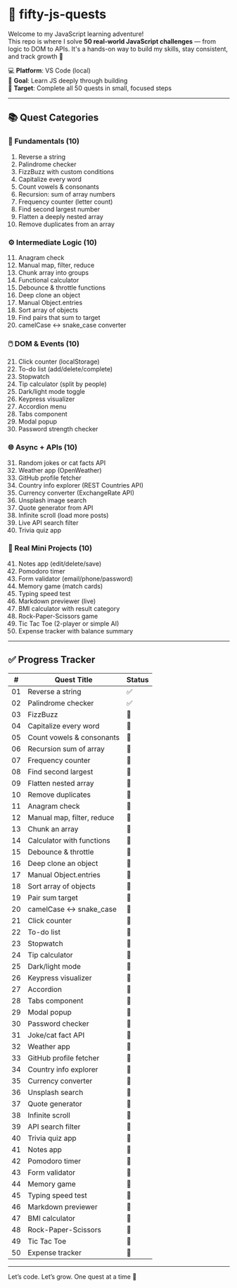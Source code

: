 # 🧠 fifty-js-quests

Welcome to my JavaScript learning adventure!  
This repo is where I solve **50 real-world JavaScript challenges** — from logic to DOM to APIs. It's a hands-on way to build my skills, stay consistent, and track growth 💪

💻 **Platform**: VS Code (local)  
🎯 **Goal**: Learn JS deeply through building  
📅 **Target**: Complete all 50 quests in small, focused steps

---

## 📚 Quest Categories

### 🌼 Fundamentals (10)
1. Reverse a string
2. Palindrome checker
3. FizzBuzz with custom conditions
4. Capitalize every word
5. Count vowels & consonants
6. Recursion: sum of array numbers
7. Frequency counter (letter count)
8. Find second largest number
9. Flatten a deeply nested array
10. Remove duplicates from an array

### ⚙️ Intermediate Logic (10)
11. Anagram check
12. Manual map, filter, reduce
13. Chunk array into groups
14. Functional calculator
15. Debounce & throttle functions
16. Deep clone an object
17. Manual Object.entries
18. Sort array of objects
19. Find pairs that sum to target
20. camelCase ↔ snake_case converter

### 🖱️ DOM & Events (10)
21. Click counter (localStorage)
22. To-do list (add/delete/complete)
23. Stopwatch
24. Tip calculator (split by people)
25. Dark/light mode toggle
26. Keypress visualizer
27. Accordion menu
28. Tabs component
29. Modal popup
30. Password strength checker

### 🌐 Async + APIs (10)
31. Random jokes or cat facts API
32. Weather app (OpenWeather)
33. GitHub profile fetcher
34. Country info explorer (REST Countries API)
35. Currency converter (ExchangeRate API)
36. Unsplash image search
37. Quote generator from API
38. Infinite scroll (load more posts)
39. Live API search filter
40. Trivia quiz app

### 🧩 Real Mini Projects (10)
41. Notes app (edit/delete/save)
42. Pomodoro timer
43. Form validator (email/phone/password)
44. Memory game (match cards)
45. Typing speed test
46. Markdown previewer (live)
47. BMI calculator with result category
48. Rock-Paper-Scissors game
49. Tic Tac Toe (2-player or simple AI)
50. Expense tracker with balance summary

---

## ✅ Progress Tracker

| # | Quest Title | Status |
|---|-------------|--------|
| 01 | Reverse a string | ✅ |
| 02 | Palindrome checker | ✅ |
| 03 | FizzBuzz | 🔲 |
| 04 | Capitalize every word | 🔲 |
| 05 | Count vowels & consonants | 🔲 |
| 06 | Recursion sum of array | 🔲 |
| 07 | Frequency counter | 🔲 |
| 08 | Find second largest | 🔲 |
| 09 | Flatten nested array | 🔲 |
| 10 | Remove duplicates | 🔲 |
| 11 | Anagram check | 🔲 |
| 12 | Manual map, filter, reduce | 🔲 |
| 13 | Chunk an array | 🔲 |
| 14 | Calculator with functions | 🔲 |
| 15 | Debounce & throttle | 🔲 |
| 16 | Deep clone an object | 🔲 |
| 17 | Manual Object.entries | 🔲 |
| 18 | Sort array of objects | 🔲 |
| 19 | Pair sum target | 🔲 |
| 20 | camelCase ↔ snake_case | 🔲 |
| 21 | Click counter | 🔲 |
| 22 | To-do list | 🔲 |
| 23 | Stopwatch | 🔲 |
| 24 | Tip calculator | 🔲 |
| 25 | Dark/light mode | 🔲 |
| 26 | Keypress visualizer | 🔲 |
| 27 | Accordion | 🔲 |
| 28 | Tabs component | 🔲 |
| 29 | Modal popup | 🔲 |
| 30 | Password checker | 🔲 |
| 31 | Joke/cat fact API | 🔲 |
| 32 | Weather app | 🔲 |
| 33 | GitHub profile fetcher | 🔲 |
| 34 | Country info explorer | 🔲 |
| 35 | Currency converter | 🔲 |
| 36 | Unsplash search | 🔲 |
| 37 | Quote generator | 🔲 |
| 38 | Infinite scroll | 🔲 |
| 39 | API search filter | 🔲 |
| 40 | Trivia quiz app | 🔲 |
| 41 | Notes app | 🔲 |
| 42 | Pomodoro timer | 🔲 |
| 43 | Form validator | 🔲 |
| 44 | Memory game | 🔲 |
| 45 | Typing speed test | 🔲 |
| 46 | Markdown previewer | 🔲 |
| 47 | BMI calculator | 🔲 |
| 48 | Rock-Paper-Scissors | 🔲 |
| 49 | Tic Tac Toe | 🔲 |
| 50 | Expense tracker | 🔲 |

---

Let’s code. Let’s grow. One quest at a time 💫

